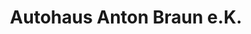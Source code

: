 ---
title: "Autohaus Anton Braun e.K."
url: /westerheim/autohaus-anton-braun-e-k/
shop: Autowerkstatt
---
